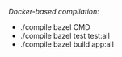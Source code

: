 _Docker-based compilation:_ 

- ./compile bazel CMD 
- ./compile bazel test test:all
- ./compile bazel build app:all
